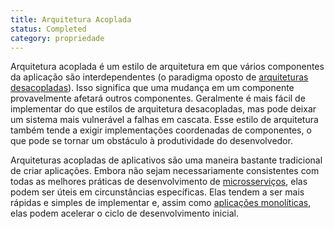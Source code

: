 ```yaml
---
title: Arquitetura Acoplada
status: Completed
category: propriedade
---
```


Arquitetura acoplada é um estilo de arquitetura em que vários componentes da aplicação são interdependentes (o paradigma oposto de [arquiteturas desacopladas](/loosely-coupled-architecture/)). Isso significa que uma mudança em um componente provavelmente afetará outros componentes. Geralmente é mais fácil de implementar do que estilos de arquitetura desacopladas, mas pode deixar um sistema mais vulnerável a falhas em cascata. Esse estilo de arquitetura também tende a exigir implementações coordenadas de componentes, o que pode se tornar um obstáculo à produtividade do desenvolvedor.

Arquiteturas acopladas de aplicativos são uma maneira bastante tradicional de criar aplicações. Embora não sejam necessariamente consistentes com todas as melhores práticas de desenvolvimento de [microsserviços](/microservices/), elas podem ser úteis em circunstâncias específicas. Elas tendem a ser mais rápidas e simples de implementar e, assim como [aplicações monolíticas](/monolithic-apps/), elas podem acelerar o ciclo de desenvolvimento inicial.


